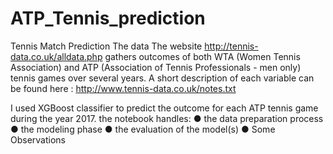 # ATP_Tennis_prediction

Tennis Match Prediction
The data
The website http://tennis-data.co.uk/alldata.php gathers outcomes of both WTA (Women Tennis Association) and ATP (Association of Tennis Professionals - men only) tennis games over several years.
A short description of each variable can be found here : http://www.tennis-data.co.uk/notes.txt

I used XGBoost classifier to predict the outcome for each ATP tennis game during the year 2017.
the notebook handles:
● the data preparation process
● the modeling phase
● the evaluation of the model(s)
● Some Observations
